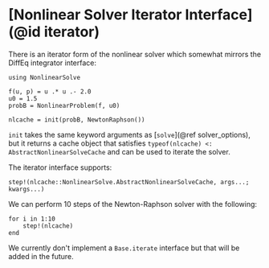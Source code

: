 # [Nonlinear Solver Iterator Interface](@id iterator)

There is an iterator form of the nonlinear solver which somewhat mirrors the DiffEq
integrator interface:

```@example iterator_interface
using NonlinearSolve

f(u, p) = u .* u .- 2.0
u0 = 1.5
probB = NonlinearProblem(f, u0)

nlcache = init(probB, NewtonRaphson())
```

`init` takes the same keyword arguments as [`solve`](@ref solver_options), but it returns a
cache object that satisfies `typeof(nlcache) <: AbstractNonlinearSolveCache` and can be used
to iterate the solver.

The iterator interface supports:

```@docs
step!(nlcache::NonlinearSolve.AbstractNonlinearSolveCache, args...; kwargs...)
```

We can perform 10 steps of the Newton-Raphson solver with the following:

```@example iterator_interface
for i in 1:10
    step!(nlcache)
end
```

We currently don't implement a `Base.iterate` interface but that will be added in the
future.
